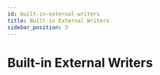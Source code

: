 ```yaml
---
id: built-in-external-writers  
title: Built-in External Writers  
sidebar_position: 3
---
```


# Built-in External Writers